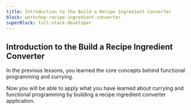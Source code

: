 ```yaml
---
title: Introduction to the Build a Recipe Ingredient Converter
block: workshop-recipe-ingredient-converter
superBlock: full-stack-developer
---
```


## Introduction to the Build a Recipe Ingredient Converter

In the previous lessons, you learned the core concepts behind functional programming and currying.

Now you will be able to apply what you have learned about currying and functional programming by building a recipe ingredient converter application.
